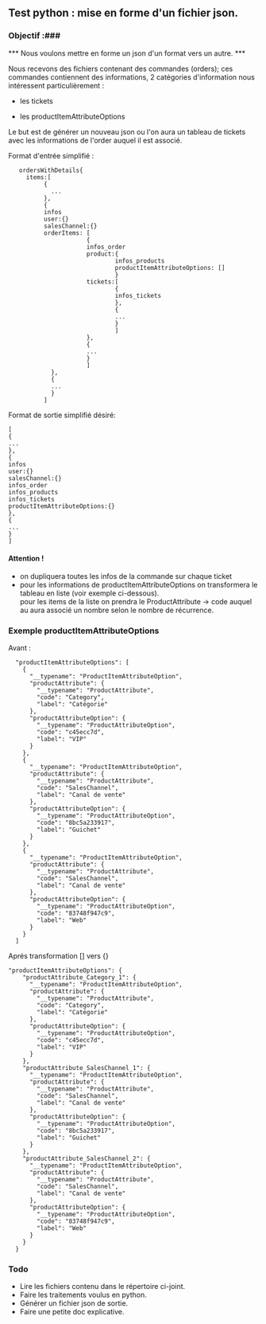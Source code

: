## Test python : mise en forme d'un fichier json. ##

### Objectif :###   

*** Nous voulons mettre en forme un json d'un format vers un autre. ***


Nous recevons des fichiers contenant des commandes (orders); ces commandes contiennent des informations,
2 catégories d'information nous intéressent particulièrement :
- les tickets

- les productItemAttributeOptions


Le but est de générer un nouveau json ou l'on aura un tableau de tickets avec les informations de l'order auquel il est associé.

Format d'entrée simplifié :
```
   ordersWithDetails{
     items:[
          {
            ...  
          },
          {
          infos
          user:{}
          salesChannel:{}
          orderItems: [
                      {
                      infos_order
                      product:{
                              infos_products
                              productItemAttributeOptions: []
                              }
                      tickets:[
                              {
                              infos_tickets  
                              },
                              {
                              ...  
                              }
                              ]
                      },
                      {
                      ...  
                      }
                      ]
            },
            {
            ...  
            }
          ]
```

Format de sortie simplifié désiré:   
```
[
{
...  
},
{
infos
user:{}
salesChannel:{}
infos_order
infos_products
infos_tickets
productItemAttributeOptions:{}
},
{
...
}
]
```

#### Attention ! ####
- on dupliquera toutes les infos de la commande sur chaque ticket
- pour les informations de productItemAttributeOptions on transformera le tableau en liste (voir exemple ci-dessous).   
pour les items de la liste on prendra le ProductAttribute -> code auquel au aura associé un nombre selon le nombre de récurrence.


### Exemple  productItemAttributeOptions ###   
Avant :
```
  "productItemAttributeOptions": [
    {
      "__typename": "ProductItemAttributeOption",
      "productAttribute": {
        "__typename": "ProductAttribute",
        "code": "Category",
        "label": "Catégorie"
      },
      "productAttributeOption": {
        "__typename": "ProductAttributeOption",
        "code": "c45ecc7d",
        "label": "VIP"
      }
    },
    {
      "__typename": "ProductItemAttributeOption",
      "productAttribute": {
        "__typename": "ProductAttribute",
        "code": "SalesChannel",
        "label": "Canal de vente"
      },
      "productAttributeOption": {
        "__typename": "ProductAttributeOption",
        "code": "8bc5a233917",
        "label": "Guichet"
      }
    },
    {
      "__typename": "ProductItemAttributeOption",
      "productAttribute": {
        "__typename": "ProductAttribute",
        "code": "SalesChannel",
        "label": "Canal de vente"
      },
      "productAttributeOption": {
        "__typename": "ProductAttributeOption",
        "code": "83748f947c9",
        "label": "Web"
      }
    }
  ]
```    

Aprés transformation [] vers {}
```
"productItemAttributeOptions": {
    "productAttribute_Category_1": {
      "__typename": "ProductItemAttributeOption",
      "productAttribute": {
        "__typename": "ProductAttribute",
        "code": "Category",
        "label": "Catégorie"
      },
      "productAttributeOption": {
        "__typename": "ProductAttributeOption",
        "code": "c45ecc7d",
        "label": "VIP"
      }
    },
    "productAttribute_SalesChannel_1": {
      "__typename": "ProductItemAttributeOption",
      "productAttribute": {
        "__typename": "ProductAttribute",
        "code": "SalesChannel",
        "label": "Canal de vente"
      },
      "productAttributeOption": {
        "__typename": "ProductAttributeOption",
        "code": "8bc5a233917",
        "label": "Guichet"
      }
    },
    "productAttribute_SalesChannel_2": {
      "__typename": "ProductItemAttributeOption",
      "productAttribute": {
        "__typename": "ProductAttribute",
        "code": "SalesChannel",
        "label": "Canal de vente"
      },
      "productAttributeOption": {
        "__typename": "ProductAttributeOption",
        "code": "83748f947c9",
        "label": "Web"
      }
    }
  }

```
### Todo ###
- Lire les fichiers contenu dans le répertoire ci-joint.
- Faire les traitements voulus en python.
- Générer un fichier json de sortie.
- Faire une petite doc explicative.
